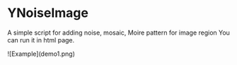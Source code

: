 # YNoiseImage

A simple script for adding noise, mosaic, Moire pattern for image region
You can run it in html page.



!\[Example](demo1.png)

